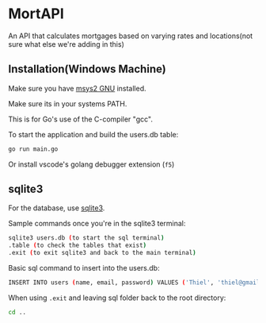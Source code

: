 # MortAPI
An API that calculates mortgages based on varying rates and locations(not sure what else we're adding in this)

## Installation(Windows Machine)
 
Make sure you have [msys2 GNU](https://www.msys2.org/) installed.
 
Make sure its in your systems PATH. 

This is for Go's use of the C-compiler "gcc".

To start the application and build the users.db table:

```sh
go run main.go
```

Or install vscode's golang debugger extension (`f5`)

## sqlite3

For the database, use [sqlite3](https://www.sqlite.org/download.html). 

Sample commands once you're in the sqlite3 terminal:

```sh
sqlite3 users.db (to start the sql terminal)
.table (to check the tables that exist)
.exit (to exit sqlite3 and back to the main terminal)
``` 

Basic sql command to insert into the users.db:
```sh
INSERT INTO users (name, email, password) VALUES ('Thiel', 'thiel@gmail.com', 'password'); 
```

When using `.exit` and leaving sql folder back to the root directory:
```sh
cd ..
``` 
 
